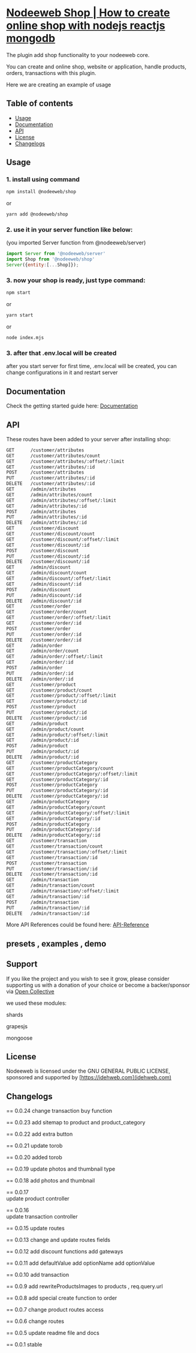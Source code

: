 # [Nodeeweb Shop | How to create online shop with nodejs reactjs mongodb](https://idehweb.com/product/creare-website-or-application-with-nodeeweb/)

The plugin add shop functionality to your nodeeweb core.

You can create and online shop, website or application, handle products, orders, transactions with this plugin.

Here we are creating an example of usage


## Table of contents

* [Usage](#usage)
* [Documentation](#documentation)
* [API](#api)
* [License](#license)
* [Changelogs](#Changelogs)




## Usage

### 1. install using command
```bash
npm install @nodeeweb/shop
```
or
```bash
yarn add @nodeeweb/shop
```

### 2. use it in your server function like below:
(you imported Server function from @nodeeweb/server)
```jsx static
import Server from '@nodeeweb/server'
import Shop from '@nodeeweb/shop'
Server({entity:[...Shop]});
```

### 3. now your shop is ready, just type command:
```bash
npm start
```
or
```bash
yarn start
```
or
```bash
node index.mjs
```
### 3. after that .env.local will be created

after you start server for first time, .env.local will be created, you can change configurations in it and restart server

## Documentation

Check the getting started guide here: [Documentation]


## API
These routes have been added to your server after installing shop:
```html
GET      /customer/attributes
GET      /customer/attributes/count
GET      /customer/attributes/:offset/:limit
GET      /customer/attributes/:id
POST     /customer/attributes
PUT      /customer/attributes/:id
DELETE   /customer/attributes/:id
GET      /admin/attributes
GET      /admin/attributes/count
GET      /admin/attributes/:offset/:limit
GET      /admin/attributes/:id
POST     /admin/attributes
PUT      /admin/attributes/:id
DELETE   /admin/attributes/:id
GET      /customer/discount
GET      /customer/discount/count
GET      /customer/discount/:offset/:limit
GET      /customer/discount/:id
POST     /customer/discount
PUT      /customer/discount/:id
DELETE   /customer/discount/:id
GET      /admin/discount
GET      /admin/discount/count
GET      /admin/discount/:offset/:limit
GET      /admin/discount/:id
POST     /admin/discount
PUT      /admin/discount/:id
DELETE   /admin/discount/:id
GET      /customer/order
GET      /customer/order/count
GET      /customer/order/:offset/:limit
GET      /customer/order/:id
POST     /customer/order
PUT      /customer/order/:id
DELETE   /customer/order/:id
GET      /admin/order
GET      /admin/order/count
GET      /admin/order/:offset/:limit
GET      /admin/order/:id
POST     /admin/order
PUT      /admin/order/:id
DELETE   /admin/order/:id
GET      /customer/product
GET      /customer/product/count
GET      /customer/product/:offset/:limit
GET      /customer/product/:id
POST     /customer/product
PUT      /customer/product/:id
DELETE   /customer/product/:id
GET      /admin/product
GET      /admin/product/count
GET      /admin/product/:offset/:limit
GET      /admin/product/:id
POST     /admin/product
PUT      /admin/product/:id
DELETE   /admin/product/:id
GET      /customer/productCategory
GET      /customer/productCategory/count
GET      /customer/productCategory/:offset/:limit
GET      /customer/productCategory/:id
POST     /customer/productCategory
PUT      /customer/productCategory/:id
DELETE   /customer/productCategory/:id
GET      /admin/productCategory
GET      /admin/productCategory/count
GET      /admin/productCategory/:offset/:limit
GET      /admin/productCategory/:id
POST     /admin/productCategory
PUT      /admin/productCategory/:id
DELETE   /admin/productCategory/:id
GET      /customer/transaction
GET      /customer/transaction/count
GET      /customer/transaction/:offset/:limit
GET      /customer/transaction/:id
POST     /customer/transaction
PUT      /customer/transaction/:id
DELETE   /customer/transaction/:id
GET      /admin/transaction
GET      /admin/transaction/count
GET      /admin/transaction/:offset/:limit
GET      /admin/transaction/:id
POST     /admin/transaction
PUT      /admin/transaction/:id
DELETE   /admin/transaction/:id
```
More API References could be found here: [API-Reference]


## presets , examples , demo


## Support

If you like the project and you wish to see it grow, please consider supporting us with a donation of your choice or become a backer/sponsor via [Open Collective](https://idehweb.com/)

we used these modules:

shards

grapesjs

mongoose


## License

Nodeeweb is licensed under the GNU GENERAL PUBLIC LICENSE, sponsored and supported by [https://idehweb.com](idehweb.com)

[Documentation]: <https://idehweb.com/nodeeweb/>
[API-Reference]: <https://idehweb.com/nodeeweb/api/>
[CMS]: <https://en.wikipedia.org/wiki/Content_management_system>

## Changelogs

== 0.0.24
    change transaction buy function

== 0.0.23
    add sitemap to product and product_category

== 0.0.22
    add extra button

== 0.0.21
    update torob

== 0.0.20
    added torob

== 0.0.19
    update photos and thumbnail type

== 0.0.18
    add photos and thumbnail
   
== 0.0.17   
    update product controller
    
== 0.0.16   
    update transaction controller


== 0.0.15
    update routes

== 0.0.13
    change and update routes fields


== 0.0.12
    add discount functions
    add gateways

== 0.0.11
    add defaultValue
    add optionName
    add optionValue

== 0.0.10
    add transaction

== 0.0.9
    add rewriteProductsImages to products , req.query.url

== 0.0.8
    add special create function to order
    
== 0.0.7
    change product routes access
    
== 0.0.6
    change routes
    
== 0.0.5
    update readme file and docs
    
== 0.0.1 
    stable
